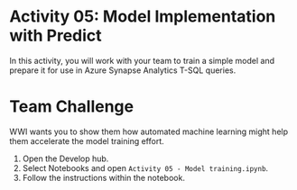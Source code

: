 # Activity 05: Model Implementation with Predict

In this activity, you will work with your team to train a simple model and prepare it for use in Azure Synapse Analytics T-SQL queries. 

# Team Challenge 

WWI wants you to show them how automated machine learning might help them accelerate the model training effort.

1. Open the Develop hub.
2. Select Notebooks and open `Activity 05 - Model training.ipynb`.
3. Follow the instructions within the notebook.
